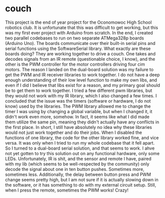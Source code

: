 # couch

This project is the end of year project for the Oconomowoc High School robotics club. It is unfortunate that this was difficult to get working, but this was my first ever project with Arduino from scratch. In the end, I created two parallel codebases to run on two separate ATMega328p boards (Arduino Uno). The boards communicate over their built-in serial pins and serial functions using the SoftwareSerial library. What exactly are these boards doing? They are working together to drive a couch. One takes and decodes signals from an IR remote (questionable choice, I know), and the other is the PWM controller for the motor controllers driving four cim motors. The reason I landed on the dual-board solution was my failure to get the PWM and IR receiver libraries to work together. I do not have a deep enough understanding of their low level function to make my own libs, and even if I did I believe that libs exist for a reason, and my primary goal should be to get them to work together. I tried a few different pwm libraries, but they would not work with my IR library, which I also changed a few times. I concluded that the issue was the timers (software or hardware, I do not know) used by the libraries. The PWM library allowed me to change the timer I was using by changing a global variable, but when I changed it, it didn't work even more, somehow. In fact, it seems like what I did made them utilize the same pin, meaning they didn't actually have any conflicts in the first place. In short, I still have absolutely no idea why these libraries would not just work together and do their jobs. When I disabled the functions of one library, the code for the other library worked fine, and vice versa. It was only when I tried to run my whole codebase that it fell apart. So I turned to a dual-board serial solution, and that seems to work. I ahve not yet gotten to try this solution out on any functional hardware, only some LEDs. Unfortunately, IR is shit, and the sensor and remote I have, paired with my lib (which seems to be well-respected by the community) only decode the signal about one in ten button pushes. Sometimes more, sometimes less. Additionally, the delay between button press and PWM change seems pretty high, but I am not sure if it is actually slowing down in the software, or it has something to do with my external circuit setup. Still, when I press the remote, sometimes the PWM works! Crazy!